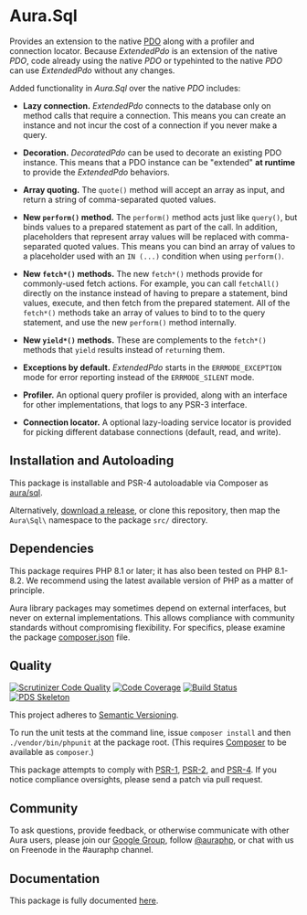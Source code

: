 # Aura.Sql

Provides an extension to the native [PDO](http://php.net/PDO) along with a
profiler and connection locator. Because _ExtendedPdo_ is an extension of the
native _PDO_, code already using the native _PDO_ or typehinted to the native
_PDO_ can use _ExtendedPdo_ without any changes.

Added functionality in _Aura.Sql_ over the native _PDO_ includes:

- **Lazy connection.** _ExtendedPdo_ connects to the database only on
  method calls that require a connection. This means you can create an
  instance and not incur the cost of a connection if you never make a query.

- **Decoration.** _DecoratedPdo_ can be used to decorate an existing PDO
  instance. This means that a PDO instance can be "extended" **at runtime** to
  provide the _ExtendedPdo_ behaviors.

- **Array quoting.** The `quote()` method will accept an array as input, and
  return a string of comma-separated quoted values.

- **New `perform()` method.** The `perform()` method acts just like `query()`,
  but binds values to a prepared statement as part of the call.  In addition,
  placeholders that represent array values will be replaced with comma-
  separated quoted values. This means you can bind an  array of values to a
  placeholder used with an `IN (...)`  condition when using `perform()`.

- **New `fetch*()` methods.** The new `fetch*()` methods provide for
  commonly-used fetch actions. For example, you can call `fetchAll()` directly
  on the instance instead of having to prepare a statement, bind values,
  execute, and then fetch from the prepared statement. All of the `fetch*()`
  methods take an array of values to bind to to the query statement, and use
  the new `perform()` method internally.

- **New `yield*()` methods.** These are complements to the `fetch*()` methods
  that `yield` results instead of `return`ing them.

- **Exceptions by default.** _ExtendedPdo_ starts in the `ERRMODE_EXCEPTION`
  mode for error reporting instead of the `ERRMODE_SILENT` mode.

- **Profiler.** An optional query profiler is provided, along with an
  interface for other implementations, that logs to any PSR-3 interface.

- **Connection locator.** A optional lazy-loading service locator is provided
  for picking different database connections (default, read, and write).


## Installation and Autoloading

This package is installable and PSR-4 autoloadable via Composer as
[aura/sql][].

Alternatively, [download a release][], or clone this repository, then map the
`Aura\Sql\` namespace to the package `src/` directory.

## Dependencies

This package requires PHP 8.1 or later; it has also been tested on PHP 8.1-8.2.
We recommend using the latest available version of PHP as a matter of
principle.

Aura library packages may sometimes depend on external interfaces, but never on
external implementations. This allows compliance with community standards
without compromising flexibility. For specifics, please examine the package
[composer.json][] file.

## Quality

[![Scrutinizer Code Quality](https://scrutinizer-ci.com/g/auraphp/Aura.Sql/badges/quality-score.png?b=5.x)](https://scrutinizer-ci.com/g/auraphp/Aura.Sql/)
[![Code Coverage](https://scrutinizer-ci.com/g/auraphp/Aura.Sql/badges/coverage.png?b=5.x)](https://scrutinizer-ci.com/g/auraphp/Aura.Sql/)
[![Build Status](https://github.com/auraphp/Aura.Sql/actions/workflows/continuous-integration.yml/badge.svg?branch=5.x)](https://github.com/auraphp/Aura.Sql/actions/workflows/continuous-integration.yml)
[![PDS Skeleton](https://img.shields.io/badge/pds-skeleton-blue.svg?style=flat-square)](https://github.com/php-pds/skeleton)

This project adheres to [Semantic Versioning](http://semver.org/).

To run the unit tests at the command line, issue `composer install` and then
`./vendor/bin/phpunit` at the package root. (This requires [Composer][] to be
available as `composer`.)

This package attempts to comply with [PSR-1][], [PSR-2][], and [PSR-4][]. If
you notice compliance oversights, please send a patch via pull request.

## Community

To ask questions, provide feedback, or otherwise communicate with other Aura
users, please join our [Google Group][], follow [@auraphp][], or chat with us
on Freenode in the #auraphp channel.

## Documentation

This package is fully documented [here](./docs/index.md).

[PSR-1]: https://github.com/php-fig/fig-standards/blob/master/accepted/PSR-1-basic-coding-standard.md
[PSR-2]: https://github.com/php-fig/fig-standards/blob/master/accepted/PSR-2-coding-style-guide.md
[PSR-4]: https://github.com/php-fig/fig-standards/blob/master/accepted/PSR-4-autoloader.md
[Composer]: http://getcomposer.org/
[Google Group]: http://groups.google.com/group/auraphp
[@auraphp]: http://twitter.com/auraphp
[download a release]: https://github.com/auraphp/Aura.Sql/releases
[aura/sql]: https://packagist.org/packages/aura/sql
[composer.json]: ./composer.json
